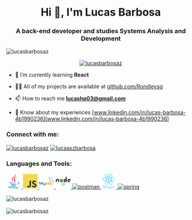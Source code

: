 <h1 align="center">Hi 👋, I'm Lucas Barbosa</h1>
<h3 align="center">A back-end developer and studies Systems Analysis and Development</h3>

<p align="left"> <img src="https://komarev.com/ghpvc/?username=lucasbarbosaz&label=Profile%20views&color=b40e0e&style=flat" alt="lucasbarbosaz" /> </p>

<p align="center"> <a href="https://github.com/ryo-ma/github-profile-trophy"><img src="https://github-profile-trophy.vercel.app/?username=lucasbarbosaz" alt="lucasbarbosaz" /></a> </p>

- 🌱 I’m currently learning **React**

- 👨‍💻 All of my projects are available at [github.com/Rondleysg](github.com/Rondleysg)

- 📫 How to reach me **lucashp03@gmail.com**

- 📄 Know about my experiences [www.linkedin.com/in/lucas-barbosa-4b1990236](www.linkedin.com/in/lucas-barbosa-4b1990236)

<h3 align="left">Connect with me:</h3>
<p align="left">
<a href="https://www.linkedin.com/in/lucas-barbosa-4b1990236" target="blank"><img align="center" src="https://raw.githubusercontent.com/rahuldkjain/github-profile-readme-generator/master/src/images/icons/Social/linked-in-alt.svg" alt="lucasbarbosaz" height="30" width="40" /></a>
<a href="https://instagram.com/lucaaszbarbosa" target="blank"><img align="center" src="https://raw.githubusercontent.com/rahuldkjain/github-profile-readme-generator/master/src/images/icons/Social/instagram.svg" alt="lucaaszbarbosa" height="30" width="40" /></a>
</p>

<h3 align="left">Languages and Tools:</h3>
<p align="left"><a href="https://www.java.com" target="_blank" rel="noreferrer"> <img src="https://raw.githubusercontent.com/devicons/devicon/master/icons/java/java-original.svg" alt="java" width="40" height="40"/> </a> <a href="https://developer.mozilla.org/en-US/docs/Web/JavaScript" target="_blank" rel="noreferrer"> <img src="https://raw.githubusercontent.com/devicons/devicon/master/icons/javascript/javascript-original.svg" alt="javascript" width="40" height="40"/> </a> <a href="https://www.mysql.com/" target="_blank" rel="noreferrer"> <img src="https://raw.githubusercontent.com/devicons/devicon/master/icons/mysql/mysql-original-wordmark.svg" alt="mysql" width="40" height="40"/> </a> <a href="https://nodejs.org" target="_blank" rel="noreferrer"> <img src="https://raw.githubusercontent.com/devicons/devicon/master/icons/nodejs/nodejs-original-wordmark.svg" alt="nodejs" width="40" height="40"/> </a> <a href="https://postman.com" target="_blank" rel="noreferrer"> <img src="https://www.vectorlogo.zone/logos/getpostman/getpostman-icon.svg" alt="postman" width="40" height="40"/> </a> <a href="https://reactjs.org/" target="_blank" rel="noreferrer"> <img src="https://raw.githubusercontent.com/devicons/devicon/master/icons/react/react-original-wordmark.svg" alt="react" width="40" height="40"/> </a> <a href="https://spring.io/" target="_blank" rel="noreferrer"> <img src="https://www.vectorlogo.zone/logos/springio/springio-icon.svg" alt="spring" width="40" height="40"/> </a>

<p><img align="center" src="https://github-readme-stats.vercel.app/api/top-langs?username=lucasbarbosaz&show_icons=true&layout=compact" alt="lucasbarbosaz" /></p>

<p><img align="center" src="https://github-readme-streak-stats.herokuapp.com/?user=lucasbarbosaz&" alt="lucasbarbosaz" /></p>
